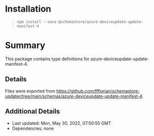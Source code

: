 # Installation
> `npm install --save @schemastore/azure-deviceupdate-update-manifest-4`

# Summary
This package contains type definitions for azure-deviceupdate-update-manifest-4.

## Details
Files were exported from https://github.com/ffflorian/schemastore-updater/tree/main/schemas/azure-deviceupdate-update-manifest-4.

## Additional Details
* Last updated: Mon, May 30, 2022, 07:50:55 GMT
* Dependencies: none
